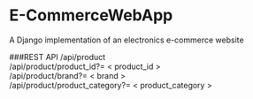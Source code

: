 # E-CommerceWebApp
A Django implementation of an electronics e-commerce website


###REST API
 /api/product <br />
 /api/product/product_id?= &lt; product_id &gt; <br />
 /api/product/brand?= &lt; brand &gt; <br />
 /api/product/product_category?= &lt; product_category &gt; <br />
